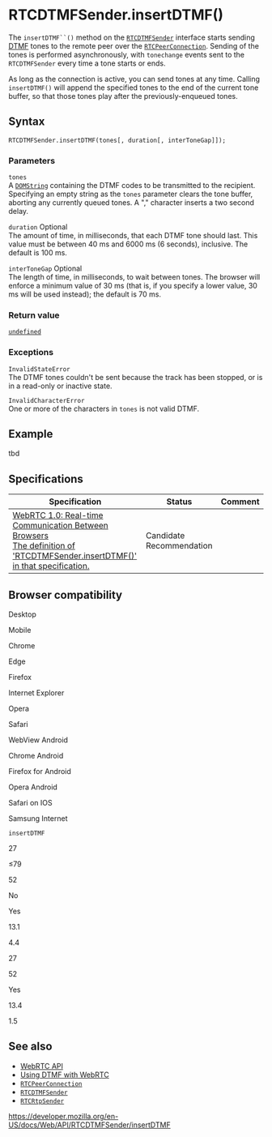 # RTCDTMFSender.insertDTMF()

The ` insertDTMF``() ` method on the [`RTCDTMFSender`](../rtcdtmfsender) interface starts sending [DTMF](https://developer.mozilla.org/en-US/docs/Glossary/DTMF) tones to the remote peer over the [`RTCPeerConnection`](../rtcpeerconnection). Sending of the tones is performed asynchronously, with `tonechange` events sent to the `RTCDTMFSender` every time a tone starts or ends.

As long as the connection is active, you can send tones at any time. Calling `insertDTMF()` will append the specified tones to the end of the current tone buffer, so that those tones play after the previously-enqueued tones.

## Syntax

    RTCDTMFSender.insertDTMF(tones[, duration[, interToneGap]]);

### Parameters

`tones`  
A [`DOMString`](../domstring) containing the DTMF codes to be transmitted to the recipient. Specifying an empty string as the `tones` parameter clears the tone buffer, aborting any currently queued tones. A "," character inserts a two second delay.

`duration` <span class="badge inline optional">Optional</span>  
The amount of time, in milliseconds, that each DTMF tone should last. This value must be between 40 ms and 6000 ms (6 seconds), inclusive. The default is 100 ms.

`interToneGap` <span class="badge inline optional">Optional</span>  
The length of time, in milliseconds, to wait between tones. The browser will enforce a minimum value of 30 ms (that is, if you specify a lower value, 30 ms will be used instead); the default is 70 ms.

### Return value

[`undefined`](https://developer.mozilla.org/en-US/docs/Web/JavaScript/Reference/Global_Objects/undefined)

### Exceptions

`InvalidStateError`  
The DTMF tones couldn't be sent because the track has been stopped, or is in a read-only or inactive state.

`InvalidCharacterError`  
One or more of the characters in `tones` is not valid DTMF.

## Example

tbd

## Specifications

<table><thead><tr class="header"><th>Specification</th><th>Status</th><th>Comment</th></tr></thead><tbody><tr class="odd"><td><a href="https://w3c.github.io/webrtc-pc/#dom-RTCDTMFSender-insertDTMF">WebRTC 1.0: Real-time Communication Between Browsers<br />
<span class="small">The definition of 'RTCDTMFSender.insertDTMF()' in that specification.</span></a></td><td><span class="spec-cr">Candidate Recommendation</span></td><td></td></tr></tbody></table>

## Browser compatibility

Desktop

Mobile

Chrome

Edge

Firefox

Internet Explorer

Opera

Safari

WebView Android

Chrome Android

Firefox for Android

Opera Android

Safari on IOS

Samsung Internet

`insertDTMF`

27

≤79

52

No

Yes

13.1

4.4

27

52

Yes

13.4

1.5

## See also

- [WebRTC API](../webrtc_api)
- [Using DTMF with WebRTC](../webrtc_api/using_dtmf)
- [`RTCPeerConnection`](../rtcpeerconnection)
- [`RTCDTMFSender`](../rtcdtmfsender)
- [`RTCRtpSender`](../rtcrtpsender)

<a href="https://developer.mozilla.org/en-US/docs/Web/API/RTCDTMFSender/insertDTMF" class="_attribution-link">https://developer.mozilla.org/en-US/docs/Web/API/RTCDTMFSender/insertDTMF</a>
